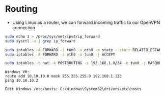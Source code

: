 # Routing

- Using Linux as a router, we can forward incoming traffic to our OpenVPN connection

```bash
sudo echo 1 > /proc/sys/net/ipv4/ip_forward
sudo sysctl -a | grep ip_forward

sudo iptables -A FORWARD -i tun0 -o eth0 -m state --state RELATED,ESTABLISHED -j accept
sudo iptables -A FORWARD -i eth0 -o tun0 -j ACCEPT

sudo iptables -t nat -A POSTROUTING -s 192.168.1.0/24 -o tun0 -j MASQUERADE
```

```
Windows VM:
route add 10.10.10.0 mask 255.255.255.0 192.168.1.123
ping 10.10.10.2

Edit Windows /etc/hosts: C:\Windows\System32\drivers\etc\hosts
```
